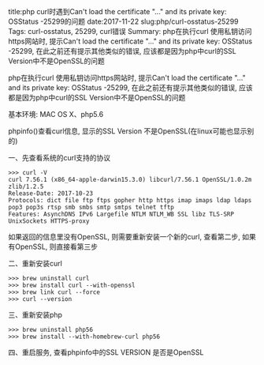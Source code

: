 title:php curl时遇到Can't load the certificate "..." and its private key: OSStatus -25299的问题
date:2017-11-22
slug:php/curl-osstatus-25299
Tags: curl-osstatus, 25299, curl错误
Summary: php在执行curl 使用私钥访问https网站时, 提示Can't load the certificate "..." and its private key: OSStatus -25299, 在此之前还有提示其他类似的错误, 应该都是因为php中curl的SSL Version中不是OpenSSL的问题

php在执行curl 使用私钥访问https网站时, 提示Can't load the certificate "..." and its private key: OSStatus -25299, 在此之前还有提示其他类似的错误, 应该都是因为php中curl的SSL Version中不是OpenSSL的问题

基本环境:
MAC OS X、php5.6

phpinfo()查看curl信息, 显示的SSL Version 不是OpenSSL(在linux可能也显示别的)

一、先查看系统的curl支持的协议

```
>>> curl -V
curl 7.56.1 (x86_64-apple-darwin15.3.0) libcurl/7.56.1 OpenSSL/1.0.2m zlib/1.2.5
Release-Date: 2017-10-23
Protocols: dict file ftp ftps gopher http https imap imaps ldap ldaps pop3 pop3s rtsp smb smbs smtp smtps telnet tftp
Features: AsynchDNS IPv6 Largefile NTLM NTLM_WB SSL libz TLS-SRP UnixSockets HTTPS-proxy
```
如果返回的信息里没有OpenSSL, 则需要重新安装一个新的curl, 查看第二步, 如果有OpenSSL, 则直接看第三步

二、重新安装curl
```
>>> brew uninstall curl
>>> brew install curl --with-openssl
>>> brew link curl --force
>>> curl --version
```

三、重新安装php
```
>>> brew uninstall php56
>>> brew install --with-homebrew-curl php56
```

四、重启服务, 查看phpinfo中的SSL VERSION 是否是OpenSSL
